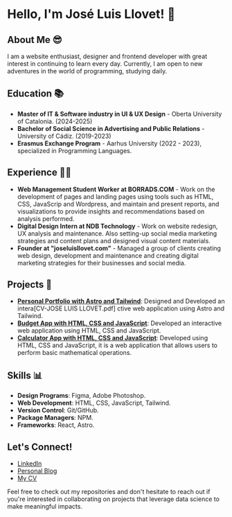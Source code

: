 # Hello, I'm José Luis Llovet! 👋

## About Me :sunglasses:
I am a website enthusiast, designer and frontend developer with great interest in continuing to learn every day. Currently, I am open to new adventures in the world of programming, studying daily.

## Education :books:
- **Master of IT & Software industry in UI & UX Design** - Oberta University of Catalonia. (2024-2025)
- **Bachelor of Social Science in Advertising and Public Relations** - University of Cádiz. (2019-2023)
- **Erasmus Exchange Program** - Aarhus University (2022 - 2023), specialized in Programming Languages.


## Experience :technologist:
- **Web Management Student Worker at BORRADS.COM** - Work on the development of pages and landing pages using tools such as HTML, CSS, JavaScrip and Wordpress, and maintain and present reports, and visualizations to provide insights and recommendations based on analysis performed.
- **Digital Design Intern at NDB Technology** - Work on website redesign, UX analysis and maintenance. Also setting-up social media marketing strategies and content plans and designed visual content materials.
- **Founder at "joseluisllovet.com"** - Managed a group of clients creating web design, development and maintenance and creating digital marketing strategies for their businesses and social media.


## Projects :file_folder:
- **[Personal Portfolio with Astro and Tailwind](https://github.com/joseluisllovet/My-Portfolio-Web)**: Designed and Developed an intera[CV-JOSE LUIS LLOVET.pdf]
ctive web application using Astro and Tailwind.
- **[Budget App with HTML, CSS and JavaScript](https://github.com/joseluisllovet/Budget-App)**: Developed an interactive web application using HTML, CSS and JavaScript.
- **[Calculator App with HTML, CSS and JavaScript](https://github.com/joseluisllovet/Calculator-App)**: Developed using HTML, CSS and JavaScript, it is a web application that allows users to perform basic mathematical operations.

## Skills 📊
- **Design Programs**: Figma, Adobe Photoshop.
- **Web Development**: HTML, CSS, JavaScript, Tailwind.
- **Version Control**: Git/GitHub.
- **Package Managers**: NPM.
- **Frameworks**: React, Astro.


## Let's Connect!
- [LinkedIn](https://www.linkedin.com/in/joseluisllr25/)
- [Personal Blog](https://joseluisllovet.com/)
- [My CV](https://github.com/user-attachments/files/16119792/CV-JOSE.LUIS.LLOVET.pdf)

Feel free to check out my repositories and don't hesitate to reach out if you're interested in collaborating on projects that leverage data science to make meaningful impacts.
